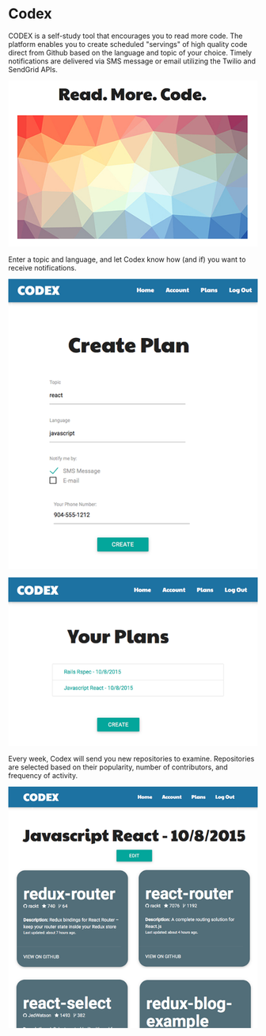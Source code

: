# Codex
CODEX is a self-study tool that encourages you to read more code. The platform enables you to create scheduled "servings" of high quality code direct from Github based on the language and topic of your  choice. Timely notifications are delivered via SMS message or email utilizing the Twilio and SendGrid APIs.

![Codex](/imgs/codex.png)

Enter a topic and language, and let Codex know how (and if) you want to receive notifications.

![Create Plan](/imgs/create_plan.png)

![Plans Index](/imgs/plans_index.png)

Every week, Codex will send you new repositories to examine. Repositories are selected based on their popularity, number of contributors, and frequency of activity.

![Plan Cards Index](/imgs/plan_cards_index.png)
